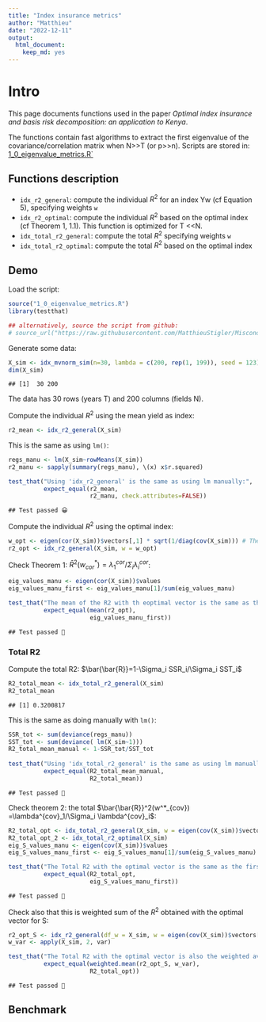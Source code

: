 ```yaml
---
title: "Index insurance metrics"
author: "Matthieu"
date: "2022-12-11"
output:
  html_document:
    keep_md: yes
---
```




# Intro

This page documents functions used in the paper *Optimal index insurance and basis risk decomposition: an application to Kenya*.

The functions contain fast algorithms to extract the first eigenvalue of the covariance/correlation matrix when N>>T (or p>>n). Scripts are stored in: [1_0_eigenvalue_metrics.R`](https://raw.githubusercontent.com/MatthieuStigler/Misconometrics/master/index_insurance_metrics/)

## Functions description


- `idx_r2_general`: compute the individual $R^2$ for an index Yw (cf Equation 5), specifying weights `w`
- `idx_r2_optimal`: compute the individual $R^2$ based on the optimal index (cf Theorem 1, 1.1). This function is optimized for T <<N. 
- `idx_total_r2_general`: compute the total $R^2$ specifying weights `w`
- `idx_total_r2_optimal`: compute the total $R^2$ based on the optimal index

## Demo

Load the script:


```r
source("1_0_eigenvalue_metrics.R")
library(testthat)

## alternatively, source the script from github:
# source_url("https://raw.githubusercontent.com/MatthieuStigler/Misconometrics/master/index_insurance_metrics/1_0_eigenvalue_metrics.R")
```


Generate some data:


```r
X_sim <- idx_mvnorm_sim(n=30, lambda = c(200, rep(1, 199)), seed = 123)
dim(X_sim)
```

```
## [1]  30 200
```

The data has 30 rows (years T) and 200 columns (fields N).

Compute the individual $R^2$ using the mean yield as index:


```r
r2_mean <- idx_r2_general(X_sim)
```

This is the same as using `lm()`:


```r
regs_manu <- lm(X_sim~rowMeans(X_sim))
r2_manu <- sapply(summary(regs_manu), \(x) x$r.squared)

test_that("Using 'idx_r2_general' is the same as using lm manually:",
          expect_equal(r2_mean, 
                       r2_manu, check.attributes=FALSE))
```

```
## Test passed 😀
```

Compute the individual $R^2$ using the optimal index:


```r
w_opt <- eigen(cor(X_sim))$vectors[,1] * sqrt(1/diag(cov(X_sim))) # Theorem 1, 1.1
r2_opt <- idx_r2_general(X_sim, w = w_opt)
```

Check Theorem 1: $\bar{R}^2(w^*_{cor}) =\lambda^{cor}_1/\Sigma_i \lambda^{cor}_i$:


```r
eig_values_manu <- eigen(cor(X_sim))$values
eig_values_manu_first <- eig_values_manu[1]/sum(eig_values_manu)

test_that("The mean of the R2 with th eoptimal vector is the same as the first eigenvalue:",
          expect_equal(mean(r2_opt),
                       eig_values_manu_first))
```

```
## Test passed 🎉
```

### Total R2

Compute the total R2: $\bar{\bar{R}}=1-\Sigma_i SSR_i/\Sigma_i SST_i$


```r
R2_total_mean <- idx_total_r2_general(X_sim)
R2_total_mean
```

```
## [1] 0.3200817
```

This is the same as doing manually with `lm()`:


```r
SSR_tot <- sum(deviance(regs_manu))
SST_tot <- sum(deviance( lm(X_sim~1)))
R2_total_mean_manual <- 1-SSR_tot/SST_tot 
  
test_that("Using 'idx_total_r2_general' is the same as using lm manually:",
          expect_equal(R2_total_mean_manual,
                       R2_total_mean))
```

```
## Test passed 🥇
```

Check theorem 2: the total $\bar{\bar{R}}^2(w^*_{cov}) =\lambda^{cov}_1/\Sigma_i \lambda^{cov}_i$:


```r
R2_total_opt <- idx_total_r2_general(X_sim, w = eigen(cov(X_sim))$vectors[,1])
R2_total_opt_2 <- idx_total_r2_optimal(X_sim)
eig_S_values_manu <- eigen(cov(X_sim))$values
eig_S_values_manu_first <- eig_S_values_manu[1]/sum(eig_S_values_manu)

test_that("The Total R2 with the optimal vector is the same as the first eigenvalue",
          expect_equal(R2_total_opt, 
                       eig_S_values_manu_first))
```

```
## Test passed 🎊
```

Check also that this is  weighted sum of the $R^2$ obtained with the optimal vector for S:


```r
r2_opt_S <- idx_r2_general(df_w = X_sim, w = eigen(cov(X_sim))$vectors[,1])
w_var <- apply(X_sim, 2, var)

test_that("The Total R2 with the optimal vector is also the weighted average of R2:",
          expect_equal(weighted.mean(r2_opt_S, w_var),
                       R2_total_opt))
```

```
## Test passed 🥳
```


## Benchmark




